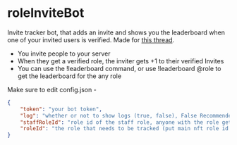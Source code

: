 # roleInviteBot

Invite tracker bot, that adds an invite and shows you the leaderboard when one of your invited users is verified. Made for [this thread](https://www.reddit.com/r/Discord_Bots/comments/ras8p6/paid_bot_that_does_an_invite_leaderboard_filtered/).

- You invite people to your server
- When they get a verified role, the inviter gets +1 to their verified Invites
- You can use the !leaderboard command, or use !leaderboard @role to get the leaderboard for the any role

Make sure to edit config.json -
```json
{
    "token": "your bot token",
    "log": "whether or not to show logs (true, false), False Recommended as it's slightly spammy and very resource intensive",
    "staffRoleId": "role id of the staff role, anyone with the role gets access to staff commands",
    "roleId": "the role that needs to be tracked (put main nft role id here)"
}
```
